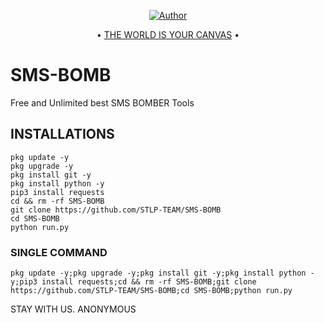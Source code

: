 </p>

<p align="center">    
   <a 
href="https://github.com/Drxlar"><img title="Author" src="https://img.shields.io/badge/Author-Drxlar-blue?style=for-the-badge&logo=github"></a> 

</p>

<p align="center">
• <a
href="https://github.com/Drxlar/A-DDos/wiki">THE WORLD IS YOUR CANVAS</a> •

</p>

# SMS-BOMB
Free and Unlimited best SMS BOMBER Tools

<h2>INSTALLATIONS </h2>



```
pkg update -y
pkg upgrade -y
pkg install git -y
pkg install python -y
pip3 install requests
cd && rm -rf SMS-BOMB
git clone https://github.com/STLP-TEAM/SMS-BOMB
cd SMS-BOMB
python run.py
```


<h3>SINGLE COMMAND</h3>

```
pkg update -y;pkg upgrade -y;pkg install git -y;pkg install python -y;pip3 install requests;cd && rm -rf SMS-BOMB;git clone https://github.com/STLP-TEAM/SMS-BOMB;cd SMS-BOMB;python run.py
```

STAY WITH US. ANONYMOUS